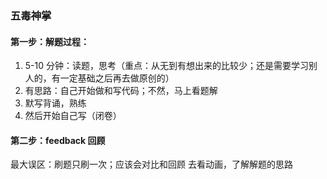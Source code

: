 ### 五毒神掌

#### 第一步：解题过程：

1. 5-10 分钟：读题，思考（重点：从无到有想出来的比较少；还是需要学习别人的，有一定基础之后再去做原创的）
2. 有思路：自己开始做和写代码；不然，马上看题解
3. 默写背诵，熟练
4. 然后开始自己写（闭卷）

#### 第二步：feedback 回顾

最大误区：刷题只刷一次；应该会对比和回顾
去看动画，了解解题的思路
